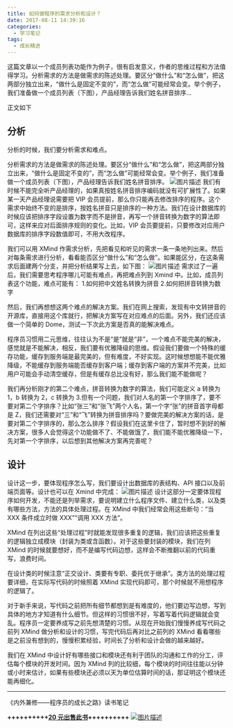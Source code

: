 ```yaml
---
title: 如何做程序的需求分析和设计？
date: 2017-08-11 14:39:16
categories:
  - 学习笔记
tags:
  - 成长精进
---
```


这篇文章以一个成员列表功能作为例子，很有启发意义，作者的思维过程和方法值得学习。分析需求的方法是做需求的陈述处理。要区分“做什么”和“怎么做”，把这两部分独立出来，“做什么是固定不变的”，而“怎么做”可能经常会变。举个例子，我们准备做一个成员列表（下图），产品经理告诉我们姓名拼音排序...

<!-- more -->

正文如下

## 分析

分析的时候，我们要分析需求和难点。

分析需求的方法是做需求的陈述处理。要区分“做什么”和“怎么做”，把这两部分独立出来，“做什么是固定不变的”，而“怎么做”可能经常会变。举个例子，我们准备做一个成员列表（下图），产品经理告诉我们姓名拼音排序。
![图片描述][1]
我们有时候不能完全听产品经理的，如果真按姓名拼音排序编码就没有可扩展性了。如果某一天产品经理说需要把 VIP 会员提前，那么你只能再去修改排序的程序。这个需求中始终不变的是排序，按姓名拼音只是排序的一种方法。我们在设计数据库的时候应该把排序字段设置为数字而不是拼音，再写一个拼音转换为数字的算法即可，这样来应对后面排序规则的变化。比如，VIP 会员要提前，只要修改对应用户数据库的排序字段数值即可，不用大改程序。

我们可以用 XMind 作需求分析，先把看见和听见的需求一条一条地列出来。然后对每条需求进行分析，看看能否区分“做什么”和“怎么做”。如果能区分，在这条需求后面建两个分支，并把分析结果写上去，如下图：
![图片描述][2]
需求过了一遍后，我们需要思考程序哪儿可能有难点，再把难点列到 Xmind 中。比如，成员列表这个功能，难点可能有： 1.如何把中文姓名转换为拼音 2.如何把拼音转换为数字

然后，我们再想想这两个难点的解决方案。我们在网上搜索，发现有中文转拼音的开源库，直接用这个库就行，把解决方案写在对应难点的后面。另外，我们还应该做一个简单的 Dome，测试一下次此方案是否真的能解决难点。

程序员习惯用二元思维，往往认为不是“是”就是“非”，一个难点不能完美的解决，感觉就是不能解决，相反，我们要有优雅降级的思维。假设我们要做一个特殊的缓存功能，缓存到服务端是最完美的，但有难度，不好实现。这时候想想能不能优雅降级，不能缓存到服务端能否缓存到客户端；缓存到客户端的方案并不完美，比如用户可能会手动清空缓存，但是有缓存总比没有好，那么我们能不能做呢？

我们再分析刚才的第二个难点，拼音转换为数字的算法，我们可能定义 a 转换为 1，b 转换为 2，c 转换为 3.但有一个问题，我们对人名的第一个字排序了，要不要对第二个字排序？比如“张三”和“张飞”两个人名，第一个字“张”的拼音首字母都是 Z，我们还需要对“三”和“飞”转换为拼音排序吗？要做完美的解决方案的话，是要对第二个字排序的，那么怎么排序？假设我们在这里卡住了，暂时想不到好的解决方案，很多人会觉得这个功能做不了、不能做饿了，我们能不能优雅降级一下，先对第一个字排序，以后想到其他解决方案再完善呢？

## 设计

设计这一步，要体现程序怎么写，我们要设计出数据库的表结构、API 接口以及前端页面等。设计也可以在 Xmind 中完成：
![图片描述][3]
设计这部分一定要体现程序如何开发，不能还是列举需求，要说明建立什么程序文件、建立什么类，以及类有哪些方法，方法的具体处理过程。在 XMind 中我们经常会用这些断句：“当 XXX 条件成立时做 XXX”“调用 XXX 方法”。

XMind 在列出这些“处理过程”时就能发现很多重复的逻辑，我们应该把这些重复的逻辑独立成模块（封装为类或含函数）。对于这些要封装的模块，我们在列 XMind 的时候就要想好，而不是编写代码边想，这样会不断推翻以前的代码重写，浪费时间。

在设计类的时候注意“正交设计、类要有专职、委托优于继承”。类方法的处理过程要详细，在实际写代码的时候照着 XMind 实现代码即可，那个时候就不用想程序的逻辑了。

对于新手来说，写代码之前把所有细节都想到是有难度的，他们要边写边想，写到具体的地方才知道有什么细节。但这样的习惯很不好，写着写着代码逻辑就会变乱。程序员一定要养成写之前先想清楚的习惯。从现在开始我们慢慢养成写代码之前列 XMind 做分析和设计的习惯，写完代码后再对比之前列的 XMind 看看哪些是之前没有想到的，慢慢积累经验，时间长了分析和设计会做的越来越好。

我们在 XMind 中设计好有哪些接口和模块还有利于团队的沟通和工作的分工，评估每个模块的开发时间。因为 XMind 列的比较细，每个模块的时间往往能以分钟或小时来估计，如果有些模块还必须以天为单位估算时间的话，那证明这个模块还能再细化。

---

《内外兼修——程序员的成长之路》读书笔记

**++++++++++[20 元出售此书](http://dunizb.com/obook/)++++++++++**
[![图片描述][4]](http://dunizb.com/obook/)

[1]: http://img.mukewang.com/598d399300012f3921362752.jpg
[2]: http://img.mukewang.com/598d39b60001edd932321200.jpg
[3]: http://img.mukewang.com/598d39e00001785426081744.jpg
[4]: http://img.mukewang.com/598d3a7e0001c19005860710.png
